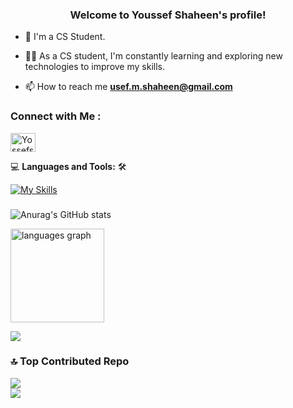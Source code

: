 <h3 align="center">
  Welcome to Youssef Shaheen's profile!
</h3>


<!-- Typing SVG by DenverCoder1 - https://github.com/DenverCoder1/readme-typing-svg -->
- 🏢 I'm a CS Student.
- 👨‍💻 As a CS student, I'm constantly learning and exploring new technologies to improve my skills.

- 📫 How to reach me **usef.m.shaheen@gmail.com**

### Connect with Me :

<a href="https://www.linkedin.com/in/youssef-shaheen-825359287/" target="blank"><img align="center" src="https://raw.githubusercontent.com/rahuldkjain/github-profile-readme-generator/master/src/images/icons/Social/linked-in-alt.svg" alt="Yossefshaheen" height="30" width="40" /></a>




💻 **Languages and Tools:** 🛠️<be>

[![My Skills](https://skillicons.dev/icons?i=html,css,bootstrap,sass,js,expressjs,nodejs,mongodb,firebase,python,java,dart,flutter,mysql,md,git,github,vscode,postman,&perline=13)](#)

  

###

![Anurag's GitHub stats](https://github-readme-stats.vercel.app/api?username=Youssefshaheen63&theme=great-gatsby&show_icons=true)
<br>

<img src="https://github-readme-stats.vercel.app/api/top-langs?username=Youssefshaheen63&locale=en&hide_title=false&layout=compact&card_width=320&langs_count=5&theme=great-gatsby&hide_border=true" height="150" alt="languages graph"  />

![](https://github-readme-streak-stats.herokuapp.com/?user=Youssefshaheen63&theme=great-gatsby&hide_border=false)<br/>

### 🔝 Top Contributed Repo
![](https://github-contributor-stats.vercel.app/api?username=Youssefshaheen63&limit=5&theme=great-gatsby&combine_all_yearly_contributions=true)
<br>
<a href="https://komarev.com/ghpvc/?username=Youssefshaheen63&style=for-the-badge">
    <img src="https://komarev.com/ghpvc/?username=Youssefshaheen63&style=for-the-badge&color=d68c20">
</a>

